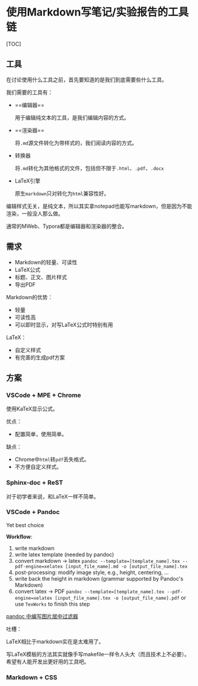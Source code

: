 # 使用Markdown写笔记/实验报告的工具链

[TOC]

## 工具
在讨论使用什么工具之前，首先要知道的是我们到底需要些什么工具。

我们需要的工具有：

- ==编辑器==

    用于编辑纯文本的工具，是我们编辑内容的方式。

- ==渲染器==

    将`.md`源文件转化为带样式的，我们阅读内容的方式。

- 转换器

    将`.md`转化为其他格式的文件，包括但不限于`.html`、`.pdf`、`.docx`

- LaTeX引擎

    原生`markdown`只对转化为`html`兼容性好。

编辑样式无关，是纯文本，所以其实拿notepad也能写markdown，但是因为不能渲染，一般没人那么做。

通常的MWeb、Typora都是编辑器和渲染器的整合。

## 需求
- Markdown的轻量、可读性
- LaTeX公式
- 标题、正文、图片样式
- 导出PDF

Markdown的优势：
- 轻量
- 可读性高
- 可以即时显示，对写LaTeX公式时特别有用

LaTeX：
- 自定义样式
- 有完善的生成pdf方案

## 方案
### VSCode + MPE + Chrome


使用KaTeX显示公式。

优点：

- 配置简单，使用简单。

缺点：

- Chrome中`html`转`pdf`丢失格式。
- 不方便自定义样式。

### Sphinx-doc + ReST
对于初学者来说，和LaTeX一样不简单。

### VSCode + Pandoc
Yet best choice

**Workflow**:

1. write markdown
2. write latex template (needed by pandoc)
3. convert markdown -> latex
   `pandoc --template=[template_name].tex --pdf-engine=xelatex [input_file_name].md -o [output_file_name].tex`
4. post-processing: modify image style, e.g., height, centering, ...
5. write back the height in markdown (grammar supported by Pandoc's Markdown)
6. convert latex -> PDF
   `pandoc --template=[template_name].tex --pdf-engine=xelatex [input_file_name].tex -o [output_file_name].pdf`
   or 
   use `TexWorks` to finish this step


[pandoc 中编写图片居中过滤器](https://blog.csdn.net/ding_yingzi/article/details/80140575)


吐槽：

LaTeX相比于markdown实在是太难用了。

写LaTeX模板的方法其实就像手写makefile一样令人头大（而且技术上不必要）。希望有人能开发出更好用的工具吧。

### Markdown + CSS